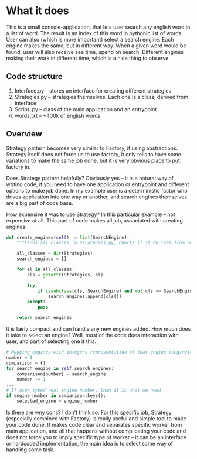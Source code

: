 # What it does

This is a small console-application, that lets user search any english word in a list of word. The result is
an index of this word in pythonic list of words. User can also (which is more important) select a search engine.
Each engine makes the same, but in different way. When a given word would be found, user will also receive see
time, spend on search. Different engines making their work in different time, which is a nice thing to observe.

## Code structure

1. Interface.py – stores an interface for creating different strategies
2. Strategies.py – strategies themselves. Each one is a class, derived from interface
3. Script .py – class of the main application and an entrypoint
4. words.txt – +400k of english words

## Overview

Strategy pattern becomes very similar to Factory, if using abstractions. Strategy itself does not force us
to use factory, it only tells to have some variations to make the same job done, but it is very obvious place
to put factory in.

Does Strategy pattern helpfully? Obviously yes – it is a natural way of writing code, if you need to have one
application or entrypoint and different options to make job done. In my example user is a deterministic factor
who drives application into one way or another, and search engines themselves are a big part of code base.

How expensive it was to use Strategy? In this particular example – not expensive at all. This part of code
makes all job, associated with creating engines:

```python
def create_engines(self) -> list[SearchEngine]:
    """Finds all classes in Strategies.py, checks if it derives from SearchEngine and initiates them all."""

    all_classes = dir(Strategies)
    search_engines = []

    for el in all_classes:
        cls = getattr(Strategies, el)

        try:
            if issubclass(cls, SearchEngine) and not cls == SearchEngine:
                search_engines.append(cls())
        except:
            pass

    return search_engines
```

It is fairly compact and can handle any new engines added. How much does it take to select an engine? Well,
most of the code does interaction with user, and part of selecting one if this:

```python
# Mapping engines with integers representation of that engine (engine1==1, engine2==2... select 1,2...)
number = 1
comparison = {}
for search_engine in self.search_engines:
    comparison[number] = search_engine
    number += 1
...
# If user typed real engine number, than it is what we need
if engine_number in comparison.keys():
    selected_engine = engine_number
```

Is there are wny cons? I don't think so. For this specific job, Strategy (especially combined with Factory)
is really useful and simple tool to make your code done. It makes code clear and separates specific worker
from main application, and all that happens without complicating your code and does not force you to imply
specific type of worker – it can be an interface or hardcoded implementation, the main idea is to select
some way of handling some task.